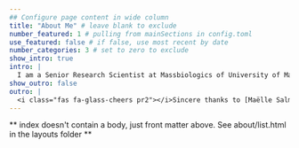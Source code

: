 ```yaml
---
## Configure page content in wide column
title: "About Me" # leave blank to exclude
number_featured: 1 # pulling from mainSections in config.toml
use_featured: false # if false, use most recent by date
number_categories: 3 # set to zero to exclude
show_intro: true
intro: |
  I am a Senior Research Scientist at Massbiologics of University of Massachusetts Medical School working on therapeutic antibodies in human and non-human primates. I completed my Bachelors and Masters degree in Microbiology and Biophysics from University of Calcutta. I completed my Ph.D. in Biomedical Sciences from the University of Massachusetts Medical School. I use this website to share about projects I am working on.
show_outro: false
outro: |
  <i class="fas fa-glass-cheers pr2"></i>Sincere thanks to [Maëlle Salmon](https://masalmon.eu/) for her help naming this Hugo theme!
---
```


\*\* index doesn't contain a body, just front matter above. See about/list.html in the layouts folder \*\*
